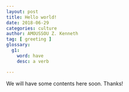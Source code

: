 ```yaml
---
layout: post
title: Hello world!
date: 2018-06-29
categories: culture
author: AMOUSSOU Z. Kenneth
tag: [ greeting ]
glossary:
  g1:
    word: have
    desc: a verb

---
```


We will have some contents here soon. Thanks!
